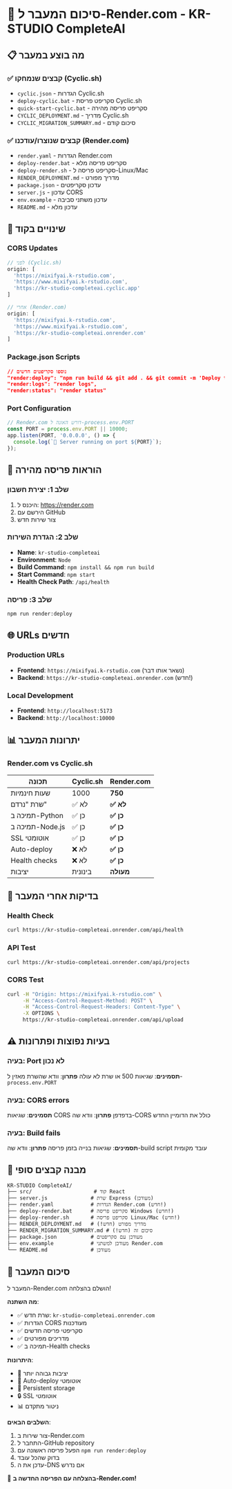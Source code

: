 # 🚀 סיכום המעבר ל-Render.com - KR-STUDIO CompleteAI

## 📋 **מה בוצע במעבר**

### **✅ קבצים שנמחקו (Cyclic.sh)**
- `cyclic.json` - הגדרות Cyclic.sh
- `deploy-cyclic.bat` - סקריפט פריסת Cyclic.sh
- `quick-start-cyclic.bat` - סקריפט פריסה מהירה
- `CYCLIC_DEPLOYMENT.md` - מדריך Cyclic.sh
- `CYCLIC_MIGRATION_SUMMARY.md` - סיכום קודם

### **✅ קבצים שנוצרו/עודכנו (Render.com)**
- `render.yaml` - הגדרות Render.com
- `deploy-render.bat` - סקריפט פריסה מלא
- `deploy-render.sh` - סקריפט פריסה ל-Linux/Mac
- `RENDER_DEPLOYMENT.md` - מדריך מפורט
- `package.json` - עדכון סקריפטים
- `server.js` - עדכון CORS
- `env.example` - עדכון משתני סביבה
- `README.md` - עדכון מלא

## 🔧 **שינויים בקוד**

### **CORS Updates**
```javascript
// לפני (Cyclic.sh)
origin: [
  'https://mixifyai.k-rstudio.com',
  'https://www.mixifyai.k-rstudio.com',
  'https://kr-studio-completeai.cyclic.app'
]

// אחרי (Render.com)
origin: [
  'https://mixifyai.k-rstudio.com',
  'https://www.mixifyai.k-rstudio.com',
  'https://kr-studio-completeai.onrender.com'
]
```

### **Package.json Scripts**
```json
// נוספו סקריפטים חדשים
"render:deploy": "npm run build && git add . && git commit -m 'Deploy to Render' && git push",
"render:logs": "render logs",
"render:status": "render status"
```

### **Port Configuration**
```javascript
// Render.com דורש האזנה ל-process.env.PORT
const PORT = process.env.PORT || 10000;
app.listen(PORT, '0.0.0.0', () => {
  console.log(`🚀 Server running on port ${PORT}`);
});
```

## 🚀 **הוראות פריסה מהירה**

### **שלב 1: יצירת חשבון**
1. היכנס ל: https://render.com
2. הירשם עם GitHub
3. צור שירות חדש

### **שלב 2: הגדרת השירות**
- **Name**: `kr-studio-completeai`
- **Environment**: `Node`
- **Build Command**: `npm install && npm run build`
- **Start Command**: `npm start`
- **Health Check Path**: `/api/health`

### **שלב 3: פריסה**
```bash
npm run render:deploy
```

## 🌐 **URLs חדשים**

### **Production URLs**
- **Frontend**: `https://mixifyai.k-rstudio.com` (נשאר אותו דבר)
- **Backend**: `https://kr-studio-completeai.onrender.com` (חדש!)

### **Local Development**
- **Frontend**: `http://localhost:5173`
- **Backend**: `http://localhost:10000`

## 📊 **יתרונות המעבר**

### **Render.com vs Cyclic.sh**
| תכונה | Cyclic.sh | Render.com |
|-------|------------|------------|
| שעות חינמיות | 1000 | **750** |
| שרת "נרדם" | ✅ לא | **✅ לא** |
| תמיכה ב-Python | ✅ כן | **✅ כן** |
| תמיכה ב-Node.js | ✅ כן | **✅ כן** |
| SSL אוטומטי | ✅ כן | **✅ כן** |
| Auto-deploy | ❌ לא | **✅ כן** |
| Health checks | ❌ לא | **✅ כן** |
| יציבות | בינונית | **מעולה** |

## 🔧 **בדיקות אחרי המעבר**

### **Health Check**
```bash
curl https://kr-studio-completeai.onrender.com/api/health
```

### **API Test**
```bash
curl https://kr-studio-completeai.onrender.com/api/projects
```

### **CORS Test**
```bash
curl -H "Origin: https://mixifyai.k-rstudio.com" \
     -H "Access-Control-Request-Method: POST" \
     -H "Access-Control-Request-Headers: Content-Type" \
     -X OPTIONS \
     https://kr-studio-completeai.onrender.com/api/upload
```

## ⚠️ **בעיות נפוצות ופתרונות**

### **בעיה: Port לא נכון**
**תסמינים**: שגיאות 500 או שרת לא עולה
**פתרון**: וודא שהשרת מאזין ל-`process.env.PORT`

### **בעיה: CORS errors**
**תסמינים**: שגיאות CORS בדפדפן
**פתרון**: וודא שה-CORS כולל את הדומיין החדש

### **בעיה: Build fails**
**תסמינים**: שגיאות בנייה בזמן פריסה
**פתרון**: וודא שה-build script עובד מקומית

## 📁 **מבנה קבצים סופי**

```
KR-STUDIO CompleteAI/
├── src/                    # קוד React
├── server.js              # שרת Express (מעודכן)
├── render.yaml            # הגדרות Render.com (חדש!)
├── deploy-render.bat      # סקריפט פריסה Windows (חדש!)
├── deploy-render.sh       # סקריפט פריסה Linux/Mac (חדש!)
├── RENDER_DEPLOYMENT.md   # מדריך מפורט (חדש!)
├── RENDER_MIGRATION_SUMMARY.md # סיכום זה (חדש!)
├── package.json           # מעודכן עם סקריפטים
├── env.example            # מעודכן למשתני Render.com
└── README.md              # מעודכן
```

## 🎉 **סיכום המעבר**

המעבר ל-Render.com הושלם בהצלחה! 

**מה השתנה**:
- ✅ שרת חדש: `kr-studio-completeai.onrender.com`
- ✅ הגדרות CORS מעודכנות
- ✅ סקריפטי פריסה חדשים
- ✅ מדריכים מפורטים
- ✅ תמיכה ב-Health checks

**היתרונות**:
- 🚀 יציבות גבוהה יותר
- 🔄 Auto-deploy אוטומטי
- 💾 Persistent storage
- 🔒 SSL אוטומטי
- 📊 ניטור מתקדם

**השלבים הבאים**:
1. צור שירות ב-Render.com
2. התחבר ל-GitHub repository
3. הפעל פריסה ראשונה עם `npm run render:deploy`
4. בדוק שהכל עובד
5. עדכן את ה-DNS אם נדרש

🚀 **בהצלחה עם הפריסה החדשה ב-Render.com!**
